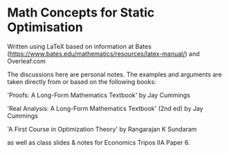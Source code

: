 # Math Concepts for Static Optimisation

Written using LaTeX based on information at Bates (https://www.bates.edu/mathematics/resources/latex-manual/) and Overleaf.com

The discussions here are personal notes. The examples and arguments are taken directly from or based on the following books:

'Proofs: A Long-Form Mathematics Textbook' by Jay Cummings

'Real Analysis: A Long-Form Mathematics Textbook' (2nd ed) by Jay Cummings

'A First Course in Optimization Theory' by Rangarajan K Sundaram

as well as class slides & notes for Economics Tripos IIA Paper 6.


